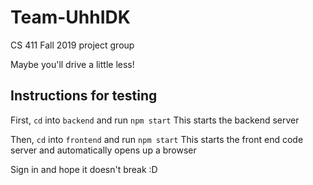 # Team-UhhIDK
CS 411 Fall 2019 project group 

Maybe you'll drive a little less!

## Instructions for testing

First, `cd` into `backend` and run `npm start`
This starts the backend server

Then, `cd` into `frontend` and run `npm start`
This starts the front end code server and automatically opens up a browser

Sign in and hope it doesn't break :D